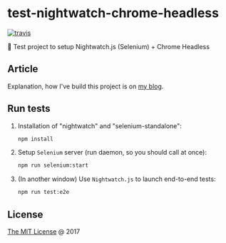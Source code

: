 # test-nightwatch-chrome-headless

[![travis](https://img.shields.io/travis/piecioshka/test-nightwatch-chrome-headless.svg)](https://travis-ci.org/piecioshka/test-nightwatch-chrome-headless)

:ledger: Test project to setup Nightwatch.js (Selenium) + Chrome Headless

## Article

Explanation, how I've build this project is on [my blog][blog-post].

## Run tests

1. Installation of "nightwatch" and "selenium-standalone":

    ```bash
    npm install
    ```

2. Setup `Selenium` server (run daemon, so you should call at once):

    ```bash
    npm run selenium:start
    ```

3. (In another window) Use `Nightwatch.js` to launch end-to-end tests:

    ```bash
    npm run test:e2e
    ```

## License

[The MIT License](http://piecioshka.mit-license.org) @ 2017

[blog-post]: https://piecioshka.pl/blog/2017/08/09/jak-napisac-testy-end-to-end-z-wykorzystaniem-nightwatch-oraz-chrome-headless.html

